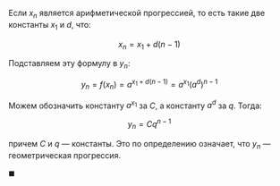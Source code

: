 Если $x_n$ является арифметической прогрессией, то есть такие две константы $x_1$ и $d$, что:

$$ x_n = x_1 + d(n-1) $$

Подставляем эту формулу в $y_n$:

$$ y_n = f(x_n) = a^{x_1 + d(n-1)} = a^{x_1}\left(a^d\right)^{n-1} $$

Можем обозначить константу $a^{x_1}$ за $C$, а константу $a^d$ за $q$. Тогда:

$$ y_n = Cq^{n-1} $$

причем $С$ и $q$ — константы. Это по определению означает, что $y_n$ — геометрическая прогрессия.

$\blacksquare$